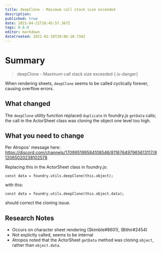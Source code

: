 ```yaml
---
title: deepClone - Maximum call stack size exceeded
description: 
published: true
date: 2021-04-21T16:45:57.367Z
tags: 0.8.0
editor: markdown
dateCreated: 2021-02-18T20:06:10.734Z
---
```


# Summary

> deepClone - Maximum call stack size exceeded
{.is-danger}


When rendering sheets, `deepClone` seems to be called cyclically forever, causing overflow errors.

## What changed
The `deepClone` utility function replaced `duplicate` in foundry.js `getData` calls; the call in the ActorSheet class was cloning the object one level too high. 


## What you need to change
Per Atropos' message here: https://discord.com/channels/170995199584108546/811676497965613117/812065020238102578

Replacing this in the ActorSheet class in foundry.js:

`const data = foundry.utils.deepClone(this.object);`

with this: 

`const data = foundry.utils.deepClone(this.object.data);`

should correct the cloning issue. 


## Research Notes

* Occurs on character sheet rendering (Skimble#8601), (Bithir#2454)
* Not explictly called, seems to be internal
* Atropos noted that the ActorSheet `getData` method was cloning `object`, rather than `object.data`.